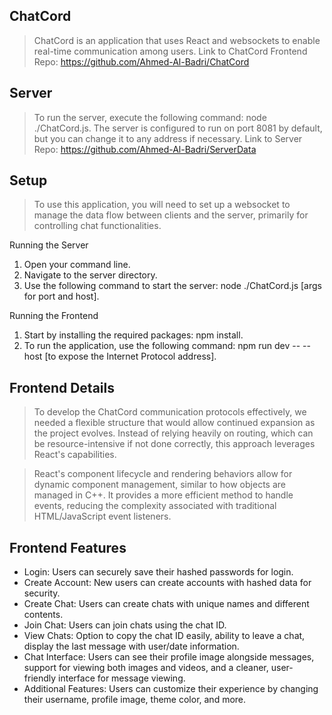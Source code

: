 ## ChatCord

> ChatCord is an application that uses React and websockets to enable real-time communication among users. Link to ChatCord Frontend Repo: https://github.com/Ahmed-Al-Badri/ChatCord

## Server

> To run the server, execute the following command: node ./ChatCord.js. The server is configured to run on port 8081 by default, but you can change it to any address if necessary. Link to Server Repo: https://github.com/Ahmed-Al-Badri/ServerData

## Setup

> To use this application, you will need to set up a websocket to manage the data flow between clients and the server, primarily for controlling chat functionalities.

Running the Server

1. Open your command line.
2. Navigate to the server directory.
3. Use the following command to start the server: node ./ChatCord.js [args for port and host].

Running the Frontend

1. Start by installing the required packages: npm install.
2. To run the application, use the following command: npm run dev -- --host [to expose the Internet Protocol address].

## Frontend Details

> To develop the ChatCord communication protocols effectively, we needed a flexible structure that would allow continued expansion as the project evolves. Instead of relying heavily on routing, which can be resource-intensive if not done correctly, this approach leverages React's capabilities.

> React's component lifecycle and rendering behaviors allow for dynamic component management, similar to how objects are managed in C++. It provides a more efficient method to handle events, reducing the complexity associated with traditional HTML/JavaScript event listeners.

## Frontend Features

- Login: Users can securely save their hashed passwords for login.
- Create Account: New users can create accounts with hashed data for security.
- Create Chat: Users can create chats with unique names and different contents.
- Join Chat: Users can join chats using the chat ID.
- View Chats: Option to copy the chat ID easily, ability to leave a chat, display the last message with user/date information.
- Chat Interface: Users can see their profile image alongside messages, support for viewing both images and videos, and a cleaner, user-friendly interface for message viewing.
- Additional Features: Users can customize their experience by changing their username, profile image, theme color, and more.
